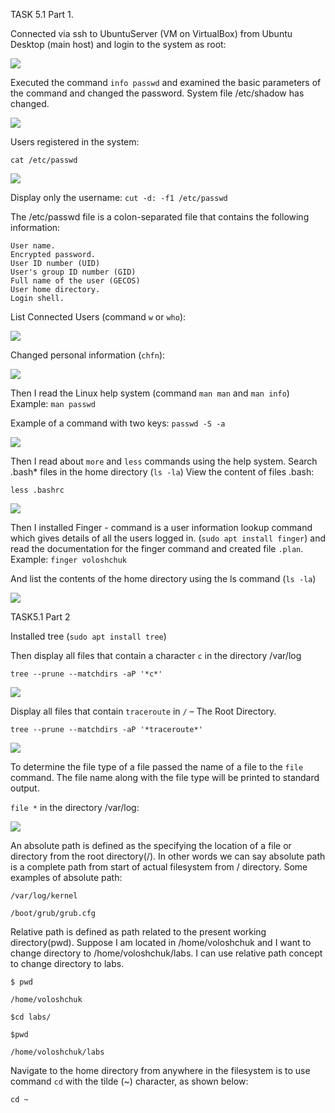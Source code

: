 TASK 5.1 Part 1.

Connected via ssh to UbuntuServer (VM on VirtualBox) from Ubuntu Desktop (main host) and login to the system as root:

![](images/scr1.png)

Executed the command `info passwd` and examined the basic parameters of the command and changed the password. System file /etc/shadow has changed.

![](images/scr2.png)

Users registered in the system:

`cat /etc/passwd`

![](images/scr3.png)

Display only the username: `cut -d: -f1 /etc/passwd`

The /etc/passwd file is a colon-separated file that contains the following information:

    User name.
    Encrypted password.
    User ID number (UID)
    User's group ID number (GID)
    Full name of the user (GECOS)
    User home directory.
    Login shell.

List Connected Users (command `w` or `who`):
 
![](images/scr4.png)

Changed personal information (`chfn`):

![](images/scr5.png)

Then I read the Linux help system (command `man man` and `man info`) Example: `man passwd`

Example of a command with two keys: `passwd -S -a`

![](images/scr6.png)

Then I read about `more` and `less` commands using the help system. Search .bash* files in the home directory (`ls -la`) View the content of files .bash:

`less .bashrc`

![](images/scr7.png)

Then I installed Finger - command is a user information lookup command which gives details of all the users logged in. (`sudo apt install finger`) and read the documentation for the finger command and created file `.plan`.  Example: `finger voloshchuk`

And list the contents of the home directory using the ls command (`ls -la`)

![](images/scr8.png)


TASK5.1 Part 2

Installed tree (`sudo apt install tree`)

Then display all files that contain a character `c` in the directory /var/log

`tree --prune --matchdirs -aP '*c*'`

![](images/scr9.png)

Display all files that contain  `traceroute` in `/` – The Root Directory.

`tree --prune --matchdirs -aP '*traceroute*'`

![](images/scr10.png)

To determine the file type of a file passed the name of a file to the `file` command. The file name along with the file type will be printed to standard output.

`file *` in the directory /var/log:

![](images/scr11.png)

An absolute path is defined as the specifying the location of a file or directory from the root directory(/). In other words we can say absolute path is a complete path from start of actual filesystem from / directory.
Some examples of absolute path:

`/var/log/kernel`

`/boot/grub/grub.cfg`

Relative path is defined as path related to the present working directory(pwd). Suppose I am located in /home/voloshchuk and I want to change directory to /home/voloshchuk/labs. I can use relative path concept to change directory to labs.

`$ pwd`

`/home/voloshchuk`

`$cd labs/`

`$pwd`

`/home/voloshchuk/labs`


Navigate to the home directory from anywhere in the filesystem is to use command `cd` with the tilde (~) character, as shown below:

`cd ~`
